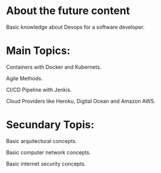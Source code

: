 # About the future content
Basic knowledge about Devops for a software developer.
# Main Topics:

<p>Containers with Docker and Kubernets.</p>
<p>Agile Methods.</p>
<p>CI/CD Pipeline with Jenkis.</p>
<p>Cloud Providers like Heroku, Digital Ocean and Amazon AWS.</p>

# Secundary Topis:
<p>Basic arquitectural concepts.</p>
<p>Basic computer network concepts.</p>
<p>Basic internet security concepts.</p>
